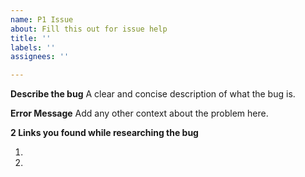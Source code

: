 ```yaml
---
name: P1 Issue
about: Fill this out for issue help
title: ''
labels: ''
assignees: ''

---
```


**Describe the bug**
A clear and concise description of what the bug is.

**Error Message**
Add any other context about the problem here.

**2 Links you found while researching the bug**

1.
2.
